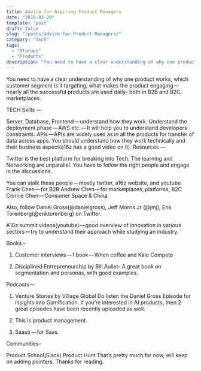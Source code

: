 ```yaml
---
title: Advice for Aspiring Product Managers
date: "2019-03-29"
template: "post"
draft: false
slug: "/posts/advice-for-Product-Managers/"
category: "Tech"
tags:
  - "Starups"
  - "Products"
description: "You need to have a clear understanding of why one product works, which customer segment is it targeting, what makes the product engaging — nearly all the successful products are used daily- both in B2B and B2C, marketplaces."
---
```


You need to have a clear understanding of why one product works, which customer segment is it targeting, what makes the product engaging — nearly all the successful products are used daily- both in B2B and B2C, marketplaces.

TECH Skills —

Server, Database, Frontend — understand how they work.
Understand the deployment phase — AWS etc. — It will help you to understand developers constraints.
APIs — APIs are widely used as in all the products for transfer of data across apps. You should understand how they work technically and their business aspect(a16z has a good video on it).
Resources —

Twitter is the best platform for breaking into Tech. The learning and Networking are unparallel. You have to follow the right people and engage in the discussions.

You can stalk these people — mostly twitter, a16z website, and youtube
Frank Chen — for B2B
Andrew Chen — for marketplaces, platforms, B2C
Connie Chen — Consumer Space & China

Also, follow Daniel Gross(@danielgross), Jeff Morris Jr (@jmj), Erik Torenberg(@eriktorenberg) on Twitter.

A16z summit videos(youtube) — good overview of innovation in various sectors — try to understand their approach while studying an industry.

Books -

1. Customer interviews — 1 book — When coffee and Kale Compete

2. Disciplined Entrepreneurship by Bill Aullet- A great book on segmentation and personas, with good examples.

Podcasts — 
1. Venture Stories by Village Global
Do listen the Daniel Gross Episode for insights into Gamification. 
If you’re interested in AI products, then 2 great episodes have been recently uploaded as well.

2. This is product management.

3. Saastr — for Saas.

Communities-

Product School(Slack)
Product Hunt
That’s pretty much for now, will keep on adding pointers. Thanks for reading.